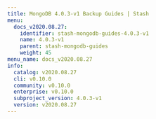 ```yaml
---
title: MongoDB 4.0.3-v1 Backup Guides | Stash
menu:
  docs_v2020.08.27:
    identifier: stash-mongodb-guides-4.0.3-v1
    name: 4.0.3-v1
    parent: stash-mongodb-guides
    weight: 45
menu_name: docs_v2020.08.27
info:
  catalog: v2020.08.27
  cli: v0.10.0
  community: v0.10.0
  enterprise: v0.10.0
  subproject_version: 4.0.3-v1
  version: v2020.08.27
---
```


